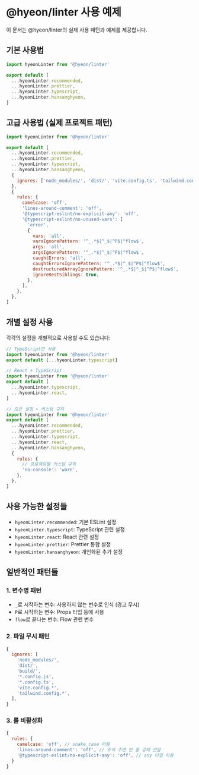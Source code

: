 # @hyeon/linter 사용 예제

이 문서는 @hyeon/linter의 실제 사용 패턴과 예제를 제공합니다.

## 기본 사용법

```javascript
import hyeonLinter from '@hyeon/linter'

export default [
  ...hyeonLinter.recommended,
  ...hyeonLinter.prettier,
  ...hyeonLinter.typescript,
  ...hyeonLinter.hansanghyeon,
]
```

## 고급 사용법 (실제 프로젝트 패턴)

```javascript
import hyeonLinter from '@hyeon/linter'

export default [
  ...hyeonLinter.recommended,
  ...hyeonLinter.prettier, 
  ...hyeonLinter.typescript,
  ...hyeonLinter.hansanghyeon,
  {
    ignores: ['node_modules/', 'dist/', 'vite.config.ts', 'tailwind.config.js'],
  },
  {
    rules: {
      camelcase: 'off',
      'lines-around-comment': 'off',
      '@typescript-eslint/no-explicit-any': 'off',
      '@typescript-eslint/no-unused-vars': [
        'error',
        {
          vars: 'all',
          varsIgnorePattern: '^_.*$|^_$|^P$|^flow$',
          args: 'all', 
          argsIgnorePattern: '^_.*$|^_$|^P$|^flow$',
          caughtErrors: 'all',
          caughtErrorsIgnorePattern: '^_.*$|^_$|^P$|^flow$',
          destructuredArrayIgnorePattern: '^_.*$|^_$|^P$|^flow$',
          ignoreRestSiblings: true,
        },
      ],
    },
  },
]
```

## 개별 설정 사용

각각의 설정을 개별적으로 사용할 수도 있습니다:

```javascript
// TypeScript만 사용
import hyeonLinter from '@hyeon/linter'
export default [...hyeonLinter.typescript]

// React + TypeScript
import hyeonLinter from '@hyeon/linter'
export default [
  ...hyeonLinter.typescript,
  ...hyeonLinter.react,
]

// 모든 설정 + 커스텀 규칙
import hyeonLinter from '@hyeon/linter'
export default [
  ...hyeonLinter.recommended,
  ...hyeonLinter.prettier,
  ...hyeonLinter.typescript,
  ...hyeonLinter.react,
  ...hyeonLinter.hansanghyeon,
  {
    rules: {
      // 프로젝트별 커스텀 규칙
      'no-console': 'warn',
    },
  },
]
```

## 사용 가능한 설정들

- `hyeonLinter.recommended`: 기본 ESLint 설정
- `hyeonLinter.typescript`: TypeScript 관련 설정
- `hyeonLinter.react`: React 관련 설정
- `hyeonLinter.prettier`: Prettier 통합 설정
- `hyeonLinter.hansanghyeon`: 개인화된 추가 설정

## 일반적인 패턴들

### 1. 변수명 패턴
- `_`로 시작하는 변수: 사용하지 않는 변수로 인식 (경고 무시)
- `P`로 시작하는 변수: Props 타입 등에 사용
- `flow`로 끝나는 변수: Flow 관련 변수

### 2. 파일 무시 패턴
```javascript
{
  ignores: [
    'node_modules/',
    'dist/',
    'build/',
    '*.config.js',
    '*.config.ts',
    'vite.config.*',
    'tailwind.config.*',
  ],
}
```

### 3. 룰 비활성화
```javascript
{
  rules: {
    camelcase: 'off', // snake_case 허용
    'lines-around-comment': 'off', // 주석 주변 빈 줄 강제 안함
    '@typescript-eslint/no-explicit-any': 'off', // any 타입 허용
  }
}
```